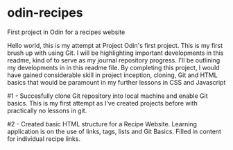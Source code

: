 # odin-recipes
First project in Odin for a recipes website

Hello world, this is my attempt at Project Odin's first project. This is my first brush up with using Git. I will be highlighting important developments in this readme, kind of to serve as my journal repository progress. I'll be outlining my developments in in this readme file. By completing this project, I would have gained considerable skill in project inception, cloning, Git and HTML basics that would be paramount in my further lessons in CSS and Javascript

#1 - Succesfully clone Git repository into local machine and enable Git basics. This is my first attempt as I've created projects before with practically no lessons in git. 

#2 - Created basic HTML structure for a Recipe Website. Learning application is on the use of links, tags, lists and Git Basics. Filled in content for individual recipe links. 